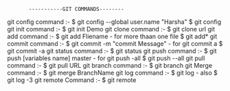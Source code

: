            -----------GIT COMMANDS--------
git config command :- $ git config --global user.name "Harsha" 
                      $                  git           config
git init command   :- $ git init Demo
git clone command  :- $ git clone url 
git add command    :- $ git add Fliename - for more thaan one file $ git add*
git commit command :- $ git commit -m "commit Message" - for git commit a $ git commit -a
git status command :- $ git status 
git push command   :- $ git push [variables name] master - for git push -all $ git push --all
git pull command   :- $ git pull URL
git branch command :- $ git branch
git Merge command  :- $ git merge BranchName
git log command    :- $ git log - also $ git log -3
git remote Command :- $ git remote 
